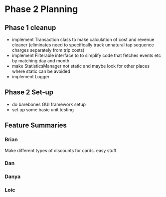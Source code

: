 # Phase 2 Planning

## Phase 1 cleanup
- implement Transaction class to make calculation of cost and revenue cleaner (eliminates need to specifically track unnatural tap sequence charges separately from trip costs)
- implement Filterable interface to to simplify code that fetches events etc by matching day and month
- make StatisticsManager not static and maybe look for other places where static can be avoided
- implement Logger

## Phase 2 Set-up
- do barebones GUI framework setup
- set up some basic unit testing

## Feature Summaries

### Brian
Make different types of discounts for cards. easy stuff.

### Dan
### Danya
### Loic

